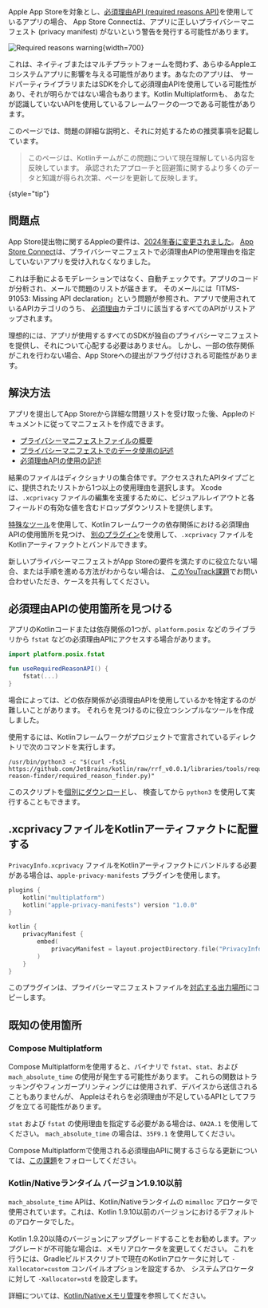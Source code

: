 [//]: # (title: iOSアプリのプライバシーマニフェスト)

Apple App Storeを対象とし、[必須理由API (required reasons API)](https://developer.apple.com/documentation/bundleresources/describing-use-of-required-reason-api)を使用しているアプリの場合、
App Store Connectは、アプリに正しいプライバシーマニフェスト (privacy manifest) がないという警告を発行する可能性があります。

![Required reasons warning](app-store-required-reasons-warning.png){width=700}

これは、ネイティブまたはマルチプラットフォームを問わず、あらゆるAppleエコシステムアプリに影響を与える可能性があります。あなたのアプリは、
サードパーティライブラリまたはSDKを介して必須理由APIを使用している可能性があり、それが明らかではない場合もあります。Kotlin Multiplatformも、
あなたが認識していないAPIを使用しているフレームワークの一つである可能性があります。

このページでは、問題の詳細な説明と、それに対処するための推奨事項を記載しています。

> このページは、Kotlinチームがこの問題について現在理解している内容を反映しています。
> 承認されたアプローチと回避策に関するより多くのデータと知識が得られ次第、ページを更新して反映します。
>
{style="tip"}

## 問題点

App Store提出物に関するAppleの要件は、[2024年春に変更されました](https://developer.apple.com/news/?id=r1henawx)。
[App Store Connect](https://appstoreconnect.apple.com)は、プライバシーマニフェストで必須理由APIの使用理由を指定していないアプリを受け入れなくなりました。

これは手動によるモデレーションではなく、自動チェックです。アプリのコードが分析され、メールで問題のリストが届きます。
そのメールには「ITMS-91053: Missing API declaration」という問題が参照され、アプリで使用されているAPIカテゴリのうち、
[必須理由](https://developer.apple.com/documentation/bundleresources/describing-use-of-required-reason-api)カテゴリに該当するすべてのAPIがリストアップされます。

理想的には、アプリが使用するすべてのSDKが独自のプライバシーマニフェストを提供し、それについて心配する必要はありません。
しかし、一部の依存関係がこれを行わない場合、App Storeへの提出がフラグ付けされる可能性があります。

## 解決方法

アプリを提出してApp Storeから詳細な問題リストを受け取った後、Appleのドキュメントに従ってマニフェストを作成できます。

*   [プライバシーマニフェストファイルの概要](https://developer.apple.com/documentation/bundleresources/privacy-manifest-files)
*   [プライバシーマニフェストでのデータ使用の記述](https://developer.apple.com/documentation/bundleresources/describing-data-use-in-privacy-manifests)
*   [必須理由APIの使用の記述](https://developer.apple.com/documentation/bundleresources/describing-use-of-required-reason-api)

結果のファイルはディクショナリの集合体です。アクセスされたAPIタイプごとに、提供されたリストから1つ以上の使用理由を選択します。
Xcodeは、`.xcprivacy` ファイルの編集を支援するために、ビジュアルレイアウトと各フィールドの有効な値を含むドロップダウンリストを提供します。

[特殊なツール](#find-usages-of-required-reason-apis)を使用して、Kotlinフレームワークの依存関係における必須理由APIの使用箇所を見つけ、
[別のプラグイン](#place-the-xcprivacy-file-in-your-kotlin-artifacts)を使用して、`.xcprivacy` ファイルをKotlinアーティファクトとバンドルできます。

新しいプライバシーマニフェストがApp Storeの要件を満たすのに役立たない場合、または手順を進める方法がわからない場合は、
[このYouTrack課題](https://youtrack.jetbrains.com/issue/KT-67603)でお問い合わせいただき、ケースを共有してください。

## 必須理由APIの使用箇所を見つける

アプリのKotlinコードまたは依存関係の1つが、`platform.posix` などのライブラリから `fstat` などの必須理由APIにアクセスする場合があります。

```kotlin
import platform.posix.fstat

fun useRequiredReasonAPI() {
    fstat(...)
}
```

場合によっては、どの依存関係が必須理由APIを使用しているかを特定するのが難しいことがあります。
それらを見つけるのに役立つシンプルなツールを作成しました。

使用するには、Kotlinフレームワークがプロジェクトで宣言されているディレクトリで次のコマンドを実行します。

```shell
/usr/bin/python3 -c "$(curl -fsSL https://github.com/JetBrains/kotlin/raw/rrf_v0.0.1/libraries/tools/required-reason-finder/required_reason_finder.py)"
```

このスクリプトを[個別にダウンロード](https://github.com/JetBrains/kotlin/blob/rrf_v0.0.1/libraries/tools/required-reason-finder/required_reason_finder.py)し、
検査してから `python3` を使用して実行することもできます。

## .xcprivacyファイルをKotlinアーティファクトに配置する

`PrivacyInfo.xcprivacy` ファイルをKotlinアーティファクトにバンドルする必要がある場合は、`apple-privacy-manifests` プラグインを使用します。

```kotlin
plugins {
    kotlin("multiplatform")
    kotlin("apple-privacy-manifests") version "1.0.0"
}

kotlin {
    privacyManifest {
        embed(
            privacyManifest = layout.projectDirectory.file("PrivacyInfo.xcprivacy").asFile,
        )
    }
}
```

このプラグインは、プライバシーマニフェストファイルを[対応する出力場所](https://developer.apple.com/documentation/bundleresources/adding-a-privacy-manifest-to-your-app-or-third-party-sdk?language=objc)にコピーします。

## 既知の使用箇所

### Compose Multiplatform

Compose Multiplatformを使用すると、バイナリで `fstat`、`stat`、および `mach_absolute_time` の使用が発生する可能性があります。
これらの関数はトラッキングやフィンガープリンティングには使用されず、デバイスから送信されることもありませんが、
Appleはそれらを必須理由が不足しているAPIとしてフラグを立てる可能性があります。

`stat` および `fstat` の使用理由を指定する必要がある場合は、`0A2A.1` を使用してください。
`mach_absolute_time` の場合は、`35F9.1` を使用してください。

Compose Multiplatformで使用される必須理由APIに関するさらなる更新については、[この課題](https://github.com/JetBrains/compose-multiplatform/issues/4738)をフォローしてください。

### Kotlin/Nativeランタイム バージョン1.9.10以前

`mach_absolute_time` APIは、Kotlin/Nativeランタイムの `mimalloc` アロケータで使用されています。これは、Kotlin 1.9.10以前のバージョンにおけるデフォルトのアロケータでした。

Kotlin 1.9.20以降のバージョンにアップグレードすることをお勧めします。アップグレードが不可能な場合は、メモリアロケータを変更してください。
これを行うには、Gradleビルドスクリプトで現在のKotlinアロケータに対して `-Xallocator=custom` コンパイルオプションを設定するか、
システムアロケータに対して `-Xallocator=std` を設定します。

詳細については、[Kotlin/Nativeメモリ管理](https://kotlinlang.org/docs/native-memory-manager.html)を参照してください。